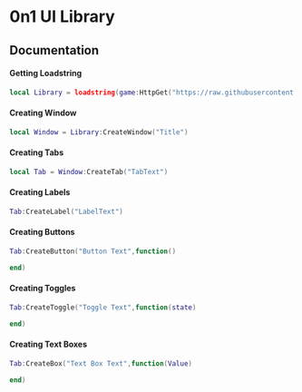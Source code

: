 # 0n1 UI Library
## Documentation
#### Getting Loadstring
```lua
local Library = loadstring(game:HttpGet("https://raw.githubusercontent.com/ThatGlitches/UILibrary/main/0n1Library"))()
```
#### Creating Window
```lua
local Window = Library:CreateWindow("Title")
```
#### Creating Tabs
```lua
local Tab = Window:CreateTab("TabText")
```
#### Creating Labels
```lua
Tab:CreateLabel("LabelText")
```
#### Creating Buttons
```lua
Tab:CreateButton("Button Text",function()

end)
```
#### Creating Toggles
```lua
Tab:CreateToggle("Toggle Text",function(state)

end)
```

#### Creating Text Boxes
```lua
Tab:CreateBox("Text Box Text",function(Value)

end)
```
